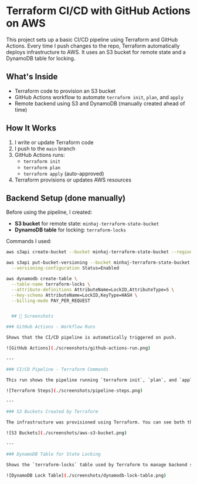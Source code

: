 # Terraform CI/CD with GitHub Actions on AWS

This project sets up a basic CI/CD pipeline using Terraform and GitHub Actions. Every time I push changes to the repo, Terraform automatically deploys infrastructure to AWS. It uses an S3 bucket for remote state and a DynamoDB table for locking.

## What's Inside

- Terraform code to provision an S3 bucket
- GitHub Actions workflow to automate `terraform init`, `plan`, and `apply`
- Remote backend using S3 and DynamoDB (manually created ahead of time)

## How It Works

1. I write or update Terraform code
2. I push to the `main` branch
3. GitHub Actions runs:
   - `terraform init`
   - `terraform plan`
   - `terraform apply` (auto-approved)
4. Terraform provisions or updates AWS resources

## Backend Setup (done manually)

Before using the pipeline, I created:

- **S3 bucket** for remote state: `minhaj-terraform-state-bucket`
- **DynamoDB table** for locking: `terraform-locks`

Commands I used:

```bash
aws s3api create-bucket --bucket minhaj-terraform-state-bucket --region us-east-1

aws s3api put-bucket-versioning --bucket minhaj-terraform-state-bucket \
  --versioning-configuration Status=Enabled

aws dynamodb create-table \
  --table-name terraform-locks \
  --attribute-definitions AttributeName=LockID,AttributeType=S \
  --key-schema AttributeName=LockID,KeyType=HASH \
  --billing-mode PAY_PER_REQUEST


  ## 📸 Screenshots

### GitHub Actions - Workflow Runs

Shows that the CI/CD pipeline is automatically triggered on push.

![GitHub Actions](./screenshots/github-actions-run.png)

---

### CI/CD Pipeline - Terraform Commands

This run shows the pipeline running `terraform init`, `plan`, and `apply` through GitHub Actions.

![Terraform Steps](./screenshots/pipeline-steps.png)

---

### S3 Buckets Created by Terraform

The infrastructure was provisioned using Terraform. You can see both the main S3 bucket and the backend state bucket created in AWS.

![S3 Buckets](./screenshots/aws-s3-bucket.png)

---

### DynamoDB Table for State Locking

Shows the `terraform-locks` table used by Terraform to manage backend state locking.

![DynamoDB Lock Table](./screenshots/dynamodb-lock-table.png)